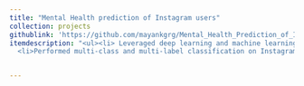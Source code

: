 ```yaml
---
title: "Mental Health prediction of Instagram users"
collection: projects
githublink: 'https://github.com/mayankgrg/Mental_Health_Prediction_of_Instagram_Users'
itemdescription: "<ul><li> Leveraged deep learning and machine learning methods to forecast the mental health status of Instagram users.</li>
  <li>Performed multi-class and multi-label classification on Instagram posts.</li></ul>"


---
```

